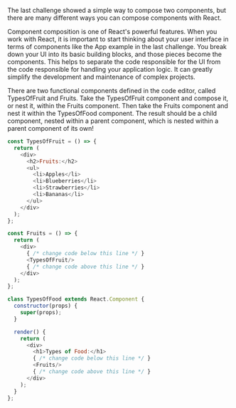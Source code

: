 The last challenge showed a simple way to compose two components, 
but there are many different ways you can compose components with React.

Component composition is one of React's powerful features. When you work with React, 
it is important to start thinking about your user interface in terms of components like the App example in the last challenge. 
You break down your UI into its basic building blocks, and those pieces become the components. 
This helps to separate the code responsible for the UI from the code responsible for handling your application logic. 
It can greatly simplify the development and maintenance of complex projects.


There are two functional components defined in the code editor, called TypesOfFruit and Fruits. 
Take the TypesOfFruit component and compose it, or nest it, within the Fruits component. 
Then take the Fruits component and nest it within the TypesOfFood component. 
The result should be a child component, nested within a parent component, which is nested within a parent component of its own!
```js
const TypesOfFruit = () => {
  return (
    <div>
      <h2>Fruits:</h2>
      <ul>
        <li>Apples</li>
        <li>Blueberries</li>
        <li>Strawberries</li>
        <li>Bananas</li>
      </ul>
    </div>
  );
};

const Fruits = () => {
  return (
    <div>
      { /* change code below this line */ }
      <TypesOfFruit/>
      { /* change code above this line */ }
    </div>
  );
};

class TypesOfFood extends React.Component {
  constructor(props) {
    super(props);
  }

  render() {
    return (
      <div>
        <h1>Types of Food:</h1>
        { /* change code below this line */ }
        <Fruits/>
        { /* change code above this line */ }
      </div>
    );
  }
};
